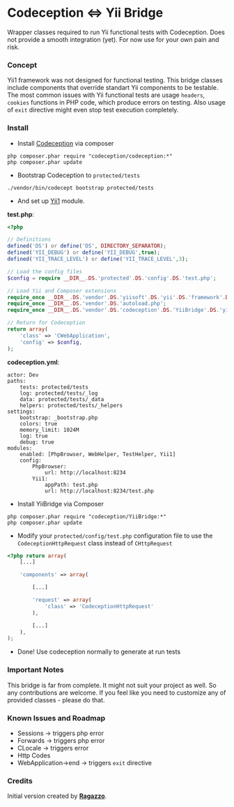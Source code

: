 Codeception <=> Yii Bridge
=========

Wrapper classes required to run Yii functional tests with Codeception.
Does not provide a smooth integration (yet). For now use for your own pain and risk.

### Concept

Yii1 framework was not designed for functional testing. This bridge classes include components that override standart Yii components to be testable. The most common issues with Yii functional tests are usage `headers`, `cookies` functions in PHP code, which produce errors on testing. Also usage of `exit` directive might even stop test execution completely.

### Install

* Install [Codeception](http://codeception.com/install) via composer
```
php composer.phar require "codeception/codeception:*"
php composer.phar update
```

* Bootstrap Codeception to ```protected/tests```

```
./vendor/bin/codecept bootstrap protected/tests
```

* And set up [Yii1](http://codeception.com/docs/modules/Yii1) module.

__test.php__:
```php
<?php

// Definitions
defined('DS') or define('DS', DIRECTORY_SEPARATOR);
defined('YII_DEBUG') or define('YII_DEBUG',true);
defined('YII_TRACE_LEVEL') or define('YII_TRACE_LEVEL',3);

// Load the config files
$config = require __DIR__.DS.'protected'.DS.'config'.DS.'test.php';

// Load Yii and Composer extensions
require_once __DIR__.DS.'vendor'.DS.'yiisoft'.DS.'yii'.DS.'framework'.DS.'yii.php';
require_once __DIR__.DS.'vendor'.DS.'autoload.php';
require_once __DIR__.DS.'vendor'.DS.'codeception'.DS.'YiiBridge'.DS.'yiit.php';

// Return for Codeception
return array(
    'class' => 'CWebApplication',
    'config' => $config,
);

```

__codeception.yml__:
```
actor: Dev
paths:
    tests: protected/tests
    log: protected/tests/_log
    data: protected/tests/_data
    helpers: protected/tests/_helpers
settings:
    bootstrap: _bootstrap.php
    colors: true
    memory_limit: 1024M
    log: true
    debug: true
modules:
    enabled: [PhpBrowser, WebHelper, TestHelper, Yii1]
    config:
        PhpBrowser:
            url: http://localhost:8234
        Yii1:
            appPath: test.php
            url: http://localhost:8234/test.php

```

* Install YiiBridge via Composer
```
php composer.phar require "codeception/YiiBridge:*"
php composer.phar update
```

* Modify your ```protected/config/test.php``` configuration file to use the ```CodeceptionHttpRequest``` class instead of ```CHttpRequest```

```php
<?php return array(
    [...]

    'components' => array(

        [...]

        'request' => array(
            'class' => 'CodeceptionHttpRequest'
        ),

        [...]
    ),
);
```

* Done! Use codeception normally to generate at run tests

### Important Notes

This bridge is far from complete. It might not suit your project as well. So any contributions are welcome. If you feel like you need to customize any of provided classes - please do that.

### Known Issues and Roadmap

* Sessions -> triggers php error
* Forwards -> triggers php error
* CLocale -> triggers error
* Http Codes
* WebApplication->end -> triggers `exit` directive

### Credits

Initial version created by [**Ragazzo**](https://github.com/Ragazzo).
